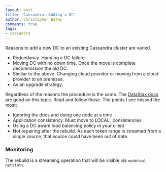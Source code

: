 ```yaml
---
layout: post
title: 'Cassandra: Adding a DC'
author: Christopher Batey
comments: true
tags:
- cassandra
---
```


Reasons to add a new DC to an existing Cassandra cluster are varied.

* Redundancy. Handing a DC failure.
* Moving DC with no down time. Once the move is complete decommission the old
  DC.
* Similar to the above. Changing cloud provider or moving from a cloud provider
  to on premises.
* As an upgrade strategy.

Regardless of the reasons the procedure is the same. The [DataStax
docs](https://docs.datastax.com/en/cassandra/2.1/cassandra/operations/ops_add_dc_to_cluster_t.html) are good on
this topic. Read and follow those. The points I see missed the most:

* Ignoring the docs and doing one node at a time
* Application consistency. Must move to LOCAL_ consistencies
* Using a DC aware load balancing policy in your client
* Not repairing after the rebuild. As each token range is streamed from a single
  source, that source could have been out of date.

### Monitoring 

The rebuild is a streaming operation that will be visible via `nodetool netstats`




